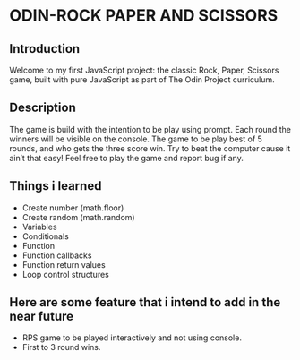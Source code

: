 # ODIN-ROCK PAPER AND SCISSORS

## Introduction

Welcome to my first JavaScript project: the classic Rock, Paper, Scissors game, built with pure JavaScript as part of The Odin Project curriculum.

## Description

The game is build with the intention to be play using prompt. Each round the winners will be visible on the console. The game to be play best of 5 rounds, and who gets the three score win. Try to beat the computer cause it ain’t that easy! Feel free to play the game and report bug if any.

## Things i learned

- Create number (math.floor)
- Create random (math.random)
- Variables
- Conditionals
- Function
- Function callbacks
- Function return values
- Loop control structures

## Here are some feature that i intend to add in the near future

- RPS game to be played interactively and not using console.
- First to 3 round wins.
